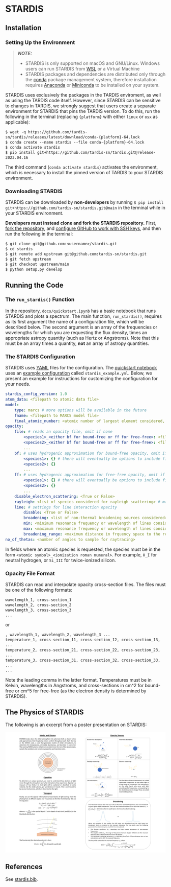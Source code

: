 # STARDIS

## Installation

### Setting Up the Environment

> **_NOTE:_** 
> - STARDIS is only supported on macOS and GNU/Linux. Windows users can run STARDIS from [WSL](https://docs.microsoft.com/en-us/windows/wsl/) or a Virtual Machine
> - STARDIS packages and dependencies are distributed only through the [conda](https://docs.conda.io/en/latest/) package management system, therefore installation requires [Anaconda](https://docs.anaconda.com/anaconda/install/index.html) or [Miniconda](https://conda.io/projects/conda/en/latest/user-guide/install/index.html) to be installed on your system.

STARDIS uses exclusively the packages in the TARDIS enviroment, as well as using the TARDIS code itself. However, since STARDIS can be sensitive to changes in TARDIS, we strongly suggest that users create a separate environment for STARDIS that pins the TARDIS version. To do this, run the following in the terminal (replacing `{platform}` with either `linux` or `osx` as applicable):

```
$ wget -q https://github.com/tardis-sn/tardis/releases/latest/download/conda-{platform}-64.lock
$ conda create --name stardis --file conda-{platform}-64.lock
$ conda activate stardis
$ pip install git+https://github.com/tardis-sn/tardis.git@release-2023.04.16
```

The third command (`conda activate stardis`) activates the environment, which is necessary to install the pinned version of TARDIS to your STARDIS environment.

### Downloading STARDIS

STARDIS can be downloaded by **non-developers** by running `$ pip install git+https://github.com/tardis-sn/stardis.git@main` in the terminal while in your STARDIS environment.

**Developers must instead clone and fork the STARDIS repository.** First, [fork the repository](https://github.com/tardis-sn/stardis/fork), and [configure GitHub to work with SSH keys](https://docs.github.com/en/authentication/connecting-to-github-with-ssh), and then run the following in the terminal:

```
$ git clone git@github.com:<username>/stardis.git
$ cd stardis
$ git remote add upstream git@github.com:tardis-sn/stardis.git
$ git fetch upstream
$ git checkout upstream/main
$ python setup.py develop
```

## Running the Code

### The `run_stardis()` Function

In the repository, `docs/quickstart.ipynb` has a basic notebook that runs STARDIS and plots a spectrum. The main function, `run_stardis()`, requires as its first argument the name of a configuration file, which will be described below. The second argument is an array of the frequencies or wavelengths for which you are requesting the flux density, times an appropriate astropy quantity (such as Hertz or Angstroms). Note that this must be an array times a quantity, **not** an array of astropy quantities. 

### The STARDIS Configuration

STARDIS uses [YAML](https://yaml.org/) files for the configuration. The [quickstart notebook](quickstart.ipynb) uses an [example configuration](stardis_example.yml) called `stardis_example.yml`. Below, we present an example for instructions for customizing the configuration for your needs.

```yaml
stardis_config_version: 1.0
atom_data: <filepath to atomic data file>
model:
    type: marcs # more options will be available in the future
    fname: <filepath to MARCS model file>
    final_atomic_number: <atomic number of largest element considered, may be up to 30>
opacity:
    file: # reads an opacity file, omit if none
        <species1>_<either bf for bound-free or ff for free-free>: <filepath to opacity file>
        <species2>_<either bf for bound-free or ff for free-free>: <filepath to opacity file>
        ...
    bf: # uses hydrogenic approximation for bound-free opacity, omit if none
        <species1>: {} # there will eventually be options to include files with gaunt factors or departure coefficients
        <species2>: {}
        ...
    ff: # uses hydrogenic approximation for free-free opacity, omit if none
        <species1>: {} # there will eventually be options to include files with gaunt factors or departure coefficients
        <species2>: {}
        ...
    disable_electron_scattering: <True or False>
    rayleigh: <list of species considered for rayleigh scattering> # may include H, He, and/or H2, omit or use [] for none
    line: # settings for line interaction opacity
        disable: <True or False>
        broadening: <list of non-thermal broadening sources considered> # may include radiation, linear_stark, quadratic_stark, and/or van_der_waals, omit or use [] for none
        min: <minimum resonance frequency or wavelength of lines considered> # must have units, such as Hz or AA
        max: <maximum resonance frequency or wavelength of lines considered> # must have units, such as Hz or AA
        broadening_range: <maximum distance in frquency space to the resonant frequency for line broadening to be considered> # necessary for computational efficiency and must have units, 1e13 Hz recommended
no_of_thetas: <number of angles to sample for raytracing>
```

In fields where an atomic species is requested, the species must be in the form `<atomic symbol>_<ionization roman numeral>`. For example, `H_I` for neutral hydrogen, or `Si_III` for twice-ionized silicon.

### Opacity File Format

STARDIS can read and interpolate opacity cross-section files. The files must be one of the following formats:

```csv
wavelength_1, cross-section_1
wavelength_2, cross-section_2
wavelength_3, cross-section_3
...
```

or

```csv
, wavelength_1, wavelength_2, wavelength_3 ...
temperature_1, cross-section_11, cross-section_12, cross-section_13, ...
temperature_2, cross-section_21, cross-section_22, cross-section_23, ...
temperature_3, cross-section_31, cross-section_32, cross-section_33, ...
...
```

Note the leading comma in the latter format. Temperatures must be in Kelvin, wavelengths in Angstroms, and cross-sections in cm^2 for bound-free or cm^5 for free-free (as the electron density is determined by STARDIS).

## The Physics of STARDIS

The following is an excerpt from a poster presentation on STARDIS:

<img src="physics_of_stardis.png" alt="physics of stardis" width="1000"/>

## References

See [stardis.bib](stardis.bib).
